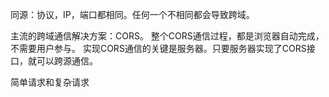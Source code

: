 同源：协议，IP，端口都相同。任何一个不相同都会导致跨域。

主流的跨域通信解决方案：CORS。
整个CORS通信过程，都是浏览器自动完成，不需要用户参与。
实现CORS通信的关键是服务器。只要服务器实现了CORS接口，就可以跨源通信。

简单请求和复杂请求
